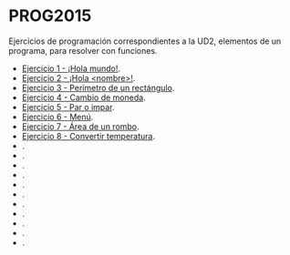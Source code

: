 # PROG2015

Ejercicios de programación correspondientes a la UD2, elementos de un programa, para resolver con funciones.

- [Ejercicio 1 - ¡Hola mundo!](./01_holamundo/).
- [Ejercicio 2 - ¡Hola \<nombre\>!](./02_holamundo_parametro/).
- [Ejercicio 3 - Perímetro de un rectángulo](./03_perimetro_rectangulo/).
- [Ejercicio 4 - Cambio de moneda](./04_calcular_cambio/).
- [Ejercicio 5 - Par o impar](./05_par_impar/).
- [Ejercicio 6 - Menú](./06_menu/).
- [Ejercicio 7 - Área de un rombo](./07_area_rombo/).
- [Ejercicio 8 - Convertir temperatura](./08_convertir_temperatura/).
- [](.//).
- [](.//).
- [](.//).
- [](.//).
- [](.//).
- [](.//).
- [](.//).
- [](.//).
- [](.//).
- [](.//).
- [](.//).
